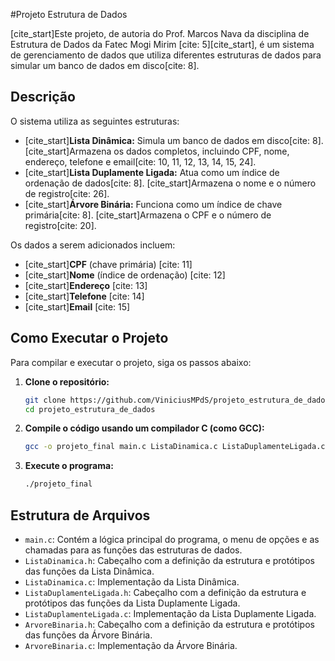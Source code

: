 #Projeto Estrutura de Dados

[cite\_start]Este projeto, de autoria do Prof. Marcos Nava da disciplina de Estrutura de Dados da Fatec Mogi Mirim [cite: 5][cite\_start], é um sistema de gerenciamento de dados que utiliza diferentes estruturas de dados para simular um banco de dados em disco[cite: 8].

## Descrição

O sistema utiliza as seguintes estruturas:

  * [cite\_start]**Lista Dinâmica:** Simula um banco de dados em disco[cite: 8]. [cite\_start]Armazena os dados completos, incluindo CPF, nome, endereço, telefone e email[cite: 10, 11, 12, 13, 14, 15, 24].
  * [cite\_start]**Lista Duplamente Ligada:** Atua como um índice de ordenação de dados[cite: 8]. [cite\_start]Armazena o nome e o número de registro[cite: 26].
  * [cite\_start]**Árvore Binária:** Funciona como um índice de chave primária[cite: 8]. [cite\_start]Armazena o CPF e o número de registro[cite: 20].

Os dados a serem adicionados incluem:

  * [cite\_start]**CPF** (chave primária) [cite: 11]
  * [cite\_start]**Nome** (índice de ordenação) [cite: 12]
  * [cite\_start]**Endereço** [cite: 13]
  * [cite\_start]**Telefone** [cite: 14]
  * [cite\_start]**Email** [cite: 15]

## Como Executar o Projeto

Para compilar e executar o projeto, siga os passos abaixo:

1.  **Clone o repositório:**

    ```bash
    git clone https://github.com/ViniciusMPdS/projeto_estrutura_de_dados.git
    cd projeto_estrutura_de_dados
    ```

2.  **Compile o código usando um compilador C (como GCC):**

    ```bash
    gcc -o projeto_final main.c ListaDinamica.c ListaDuplamenteLigada.c ArvoreBinaria.c
    ```

3.  **Execute o programa:**

    ```bash
    ./projeto_final
    ```

## Estrutura de Arquivos

  * `main.c`: Contém a lógica principal do programa, o menu de opções e as chamadas para as funções das estruturas de dados.
  * `ListaDinamica.h`: Cabeçalho com a definição da estrutura e protótipos das funções da Lista Dinâmica.
  * `ListaDinamica.c`: Implementação da Lista Dinâmica.
  * `ListaDuplamenteLigada.h`: Cabeçalho com a definição da estrutura e protótipos das funções da Lista Duplamente Ligada.
  * `ListaDuplamenteLigada.c`: Implementação da Lista Duplamente Ligada.
  * `ArvoreBinaria.h`: Cabeçalho com a definição da estrutura e protótipos das funções da Árvore Binária.
  * `ArvoreBinaria.c`: Implementação da Árvore Binária.
